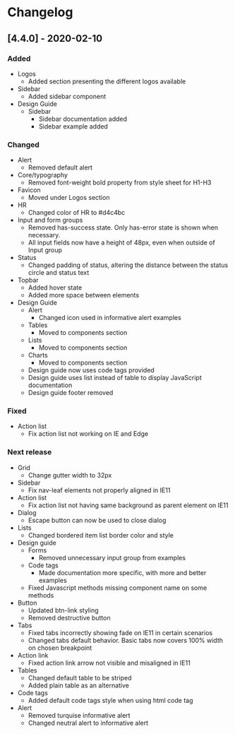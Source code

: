 # Changelog

## [4.4.0] - 2020-02-10

### Added
 - Logos
   - Added section presenting the different logos available
 - Sidebar
   - Added sidebar component
 - Design Guide
   - Sidebar
     - Sidebar documentation added
     - Sidebar example added

### Changed
 - Alert
   - Removed default alert
 - Core/typography
   - Removed font-weight bold property from style sheet for H1-H3
 - Favicon
   - Moved under Logos section
 - HR
   - Changed color of HR to #d4c4bc
 - Input and form groups
   - Removed has-success state. Only has-error state is shown when necessary.
   - All input fields now have a height of 48px, even when outside of Input group
 - Status
   - Changed padding of status, altering the distance between the status circle and status text
 - Topbar
   - Added hover state
   - Added more space between elements
 - Design Guide
   - Alert
     - Changed icon used in informative alert examples
   - Tables
     - Moved to components section
   - Lists
     - Moved to components section
   - Charts
     - Moved to components section
   - Design guide now uses code tags provided
   - Design guide uses list instead of table to display JavaScript documentation
   - Design guide footer removed

### Fixed
 - Action list
   - Fix action list not working on IE and Edge


### Next release
 - Grid
   - Change gutter width to 32px
 - Sidebar
   - Fix nav-leaf elements not properly aligned in IE11
 - Action list
   - Fix action list not having same background as parent element on IE11
 - Dialog
   - Escape button can now be used to close dialog
 - Lists
   - Changed bordered item list border color and style
 - Design guide
   - Forms
     - Removed unnecessary input group from examples
   - Code tags
     - Made documentation more specific, with more and better examples
   - Fixed Javascript methods missing component name on some methods
 - Button
   - Updated btn-link styling
   - Removed destructive button
 - Tabs
   - Fixed tabs incorrectly showing fade on IE11 in certain scenarios
   - Changed tabs default behavior. Basic tabs now covers 100% width on chosen breakpoint
 - Action link
   - Fixed action link arrow not visible and misaligned in IE11
 - Tables
   - Changed default table to be striped
   - Added plain table as an alternative
 - Code tags
   - Added default code tags style when using html code tag
 - Alert
   - Removed turquise informative alert
   - Changed neutral alert to informative alert
